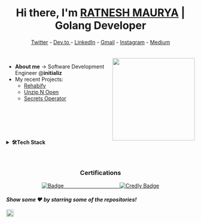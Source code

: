 <h1 align="center"> Hi there, I'm <a href="https://www.linkedin.com/in/ratnesh-maurya/">RATNESH MAURYA</a>  | Golang Developer </h1>

<!-- Social Media  -->
<div align="center">
    <a href="https://twitter.com/ratnesh_maurya_">Twitter</a> -
    <a href="https://dev.to/ratneshmaurya">Dev.to </a> -
    <a href="https://www.linkedin.com/in/ratnesh-maurya/">LinkedIn</a> -
    <a href="mailto:ratneshmaurya2311@gmail.com">Gmail</a> -
    <a href="https://www.instagram.com/ratnesh_maury/">Instagram</a> -
    <a href="https://medium.com/@ratneshmaurya2311">Medium</a> 
</div>


<br>
<br>
<!-- About Me section  -->
 <img align="right" height="220rem" src="https://stats.quine.sh/ratnesh-maurya/github?theme=light"  />

        

- **About me** -> Software Development Engineer @**initializ**
- My recent Projects:
  - [Rehabify](https://github.com/Ratnesh-Team/Rehabify)
  - [Unzip N Open](https://github.com/ratnesh-maurya/Unzip_N_Open)
  - [Secrets Operator](https://github.com/initializ/secrets-operator)


<br>
<br>
<br>
<br>
<br>


<!-- Programming languages  -->



 <details>
<summary><b>🛠Tech Stack</b></summary><br>
<h2 align="center">Programming Languages and Tools I use</h2>
<p align="center">
	<img src="https://img.shields.io/badge/Go-00ADD8?logo=go&logoColor=white&style=for-the-badge" height="30" alt="go logo"  />
  <img width="3" />
	  <img src="https://img.shields.io/badge/TypeScript-3178C6?logo=typescript&logoColor=white&style=for-the-badge" height="30" alt="typescript logo"  />
  <img width="3" />
	 <img src="https://img.shields.io/badge/Kubernetes-326CE3?logo=kubernetes&logoColor=white&style=for-the-badge" height="30" alt="kubernetes logo"  />
  <img width="3" />
	<img src="https://img.shields.io/badge/Docker-3096ED?logo=docker&logoColor=white&style=for-the-badge" height="30" alt="docker logo"  />
  <img width="3" />
  <img src="https://img.shields.io/badge/Amazon AWS-232F3E?logo=amazonaws&logoColor=white&style=for-the-badge" height="30" alt="amazonwebservices logo"  />
  <img width="3" />
  <img src="https://img.shields.io/badge/Git-F03032?logo=git&logoColor=white&style=for-the-badge" height="30" alt="git logo"  />
  <img width="3" />
  <img src="https://img.shields.io/badge/GitHub-181717?logo=github&logoColor=white&style=for-the-badge" height="30" alt="github logo"  />
  <img width="3" />
  <img src="https://img.shields.io/badge/MySQL-00000F?style=for-the-badge&logo=mysql&logoColor=white" height="30" alt="sql logo"  />
  <img width="3" />
	<img src="https://img.shields.io/badge/Python-3776AB?style=for-the-badge&logo=python&logoColor=white" height="30" alt="sql logo"  />
  <img width="3" />
   <img src="https://img.shields.io/badge/MongoDB-4EA94B?style=for-the-badge&logo=mongodb&logoColor=white" height="30" alt="sql logo"  />
  <img width="3" />
  <img src="https://img.shields.io/badge/Figma-F30E1E?logo=figma&logoColor=white&style=for-the-badge" height="30" alt="figma logo"  />
  <img width="3" />
  <img src="https://img.shields.io/badge/Jira-0032CC?logo=jira&logoColor=white&style=for-the-badge" height="30" alt="jira logo"  />
  <img width="3" />
  <img src="https://img.shields.io/badge/Visual Studio Code-007ACC?logo=visualstudiocode&logoColor=white&style=for-the-badge" height="30" alt="vscode logo"  />
  <img width="3" />
  <img src="https://img.shields.io/badge/Linux-FCC630?logo=linux&logoColor=black&style=for-the-badge" height="30" alt="linux logo"  />
  <img width="3" />
</div>
 </details>

<br>
<br>
<h3 align="center"> Certifications
</h3>

<div align="center">
  <a href="https://www.credly.com/badges/0feb784b-3712-41ad-8666-8e3b01ed17f8">
    <img src="https://images.credly.com/size/220x220/images/6b924fae-3cd7-4233-b012-97413c62c85d/blob" alt="Badge">
     &nbsp;&nbsp;&nbsp;&nbsp;&nbsp;&nbsp;&nbsp;&nbsp;&nbsp;&nbsp;&nbsp;&nbsp;&nbsp;&nbsp;&nbsp;&nbsp;&nbsp;&nbsp;&nbsp;&nbsp;&nbsp;&nbsp;&nbsp;&nbsp;&nbsp;&nbsp;&nbsp;&nbsp;&nbsp;&nbsp;&nbsp;&nbsp;&nbsp;&nbsp;&nbsp;&nbsp;
<a href="https://www.credly.com/badges/2d49d590-5c98-4e64-915b-e9ca3e50ec62">
    <img src="https://images.credly.com/size/220x220/images/0e284c3f-5164-4b21-8660-0d84737941bc/image.png" alt="Credly Badge">
  </a>
  </a>
</div>



#### *Show some ❤️ by starring some of the repositories!*


<img height="20em" src="https://profile-counter.glitch.me/{ratnesh-maurya}/count.svg" alt="ratnesh github views" />
